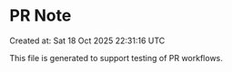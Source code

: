 # PR Note

Created at: Sat 18 Oct 2025 22:31:16 UTC

This file is generated to support testing of PR workflows.
